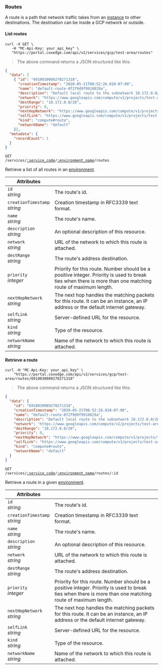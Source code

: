 ### Routes

A route is a path that network traffic takes from an [instance](#gcp-instances) to other destinations. The destination can be inside a GCP network or outside.

<!-------------------- LIST ROUTES -------------------->

#### List routes

```shell
curl -X GET \
   -H "MC-Api-Key: your_api_key" \
   "https://portal.coxedge.com/api/v2/services/gcp/test-area/routes"
```

> The above command returns a JSON structured like this:

```json
{
  "data": [
    { "id": "6918030089270271318",
      "creationTimestamp": "2020-05-21T08:52:26.010-07:00",
      "name": "default-route-0f2f9d9f9910829a",
      "description": "Default local route to the subnetwork 10.172.0.0/20.",
      "network": "https://www.googleapis.com/compute/v1/projects/test-area/global/networks/default",
      "destRange": "10.172.0.0/20",
      "priority": 0,
      "nextHopNetwork": "https://www.googleapis.com/compute/v1/projects/test-area/global/networks/default",
      "selfLink": "https://www.googleapis.com/compute/v1/projects/test-area/global/routes/default-route-0f2f9d9f9910829a",
      "kind": "compute#route",
      "networkName": "default"
    }],
  "metadata": {
    "recordCount": 1
  }
}
```

<code>GET /services/<a href="#administration-service-connections">:service_code</a>/<a href="#administration-environments">:environment_name</a>/routes</code>

Retrieve a list of all routes in an [environment](#administration-environments).

Attributes | &nbsp;
---------- | -----
`id`<br/>*string* | The route's id.
`creationTimestamp`<br/>*string* | Creation timestamp in RFC3339 text format.
`name`<br/>*string* | The route's name.
`description`<br/>*string* | An optional description of this resource.
`network`<br/>*string* | URL of the network to which this route is attached.
`destRange`<br/>*string* | The route's address destination.
`priority`<br/>*integer* | Priority for this route. Number should be a positive integer. Priority is used to break ties when there is more than one matching route of maximum length.
`nextHopNetwork`<br/>*string* | The next hop handles the matching packets for this route. It can be an instance, an IP address or the default internet gateway.
`selfLink`<br/>*string* | Server-defined URL for the resource.
`kind`<br/>*string* | Type of the resource.
`networkName`<br/>*string* | Name of the network to which this route is attached.


<!-------------------- RETRIEVE A ROUTE -------------------->

#### Retrieve a route

```shell
curl -H "MC-Api-Key: your_api_key" \
    "https://portal.coxedge.com/api/v2/services/gcp/test-area/routes/6918030089270271318"
```
> The above command returns a JSON structured like this:

```json
{
  "data": {
    "id": "6918030089270271318",
    "creationTimestamp": "2020-05-21T08:52:26.010-07:00",
    "name": "default-route-0f2f9d9f9910829a",
    "description": "Default local route to the subnetwork 10.172.0.0/20.",
    "network": "https://www.googleapis.com/compute/v1/projects/test-area/global/networks/default",
    "destRange": "10.172.0.0/20",
    "priority": 0,
    "nextHopNetwork": "https://www.googleapis.com/compute/v1/projects/test-area/global/networks/default",
    "selfLink": "https://www.googleapis.com/compute/v1/projects/test-area/global/routes/default-route-0f2f9d9f9910829a",
    "kind": "compute#route",
    "networkName": "default"
  }
}
```

<code>GET /services/<a href="#administration-service-connections">:service_code</a>/<a href="#administration-environments">:environment_name</a>/routes/:id</code>

Retrieve a route in a given [environment](#administration-environments).

Attributes | &nbsp;
---------- | -----
`id`<br/>*string* | The route's id.
`creationTimestamp`<br/>*string* | Creation timestamp in RFC3339 text format.
`name`<br/>*string* | The route's name.
`description`<br/>*string* | An optional description of this resource.
`network`<br/>*string* | URL of the network to which this route is attached.
`destRange`<br/>*string* | The route's address destination.
`priority`<br/>*integer* | Priority for this route. Number should be a positive integer. Priority is used to break ties when there is more than one matching route of maximum length.
`nextHopNetwork`<br/>*string* | The next hop handles the matching packets for this route. It can be an instance, an IP address or the default internet gateway.
`selfLink`<br/>*string* | Server-defined URL for the resource.
`kind`<br/>*string* | Type of the resource.
`networkName`<br/>*string* | Name of the network to which this route is attached.